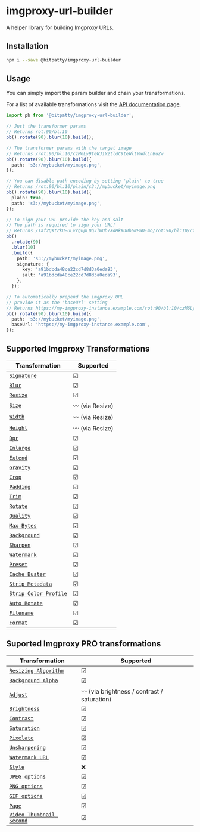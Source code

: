 # imgproxy-url-builder

A helper library for building Imgproxy URLs.

## Installation

```sh
npm i --save @bitpatty/imgproxy-url-builder
```

## Usage

You can simply import the param builder and chain your transformations.

For a list of available transformations visit the [API documentation page](https://zint.ch/imgproxy-url-builder/classes/ParamBuilder.html).

```typescript
import pb from '@bitpatty/imgproxy-url-builder';

// Just the transformer params
// Returns rot:90/bl:10
pb().rotate(90).blur(10).build();

// The transformer params with the target image
// Returns /rot:90/bl:10/czM6Ly9teWJ1Y2tldC9teWltYWdlLnBuZw
pb().rotate(90).blur(10).build({
  path: 's3://mybucket/myimage.png',
});

// You can disable path encoding by setting 'plain' to true
// Returns /rot:90/bl:10/plain/s3://mybucket/myimage.png
pb().rotate(90).blur(10).build({
  plain: true,
  path: 's3://mybucket/myimage.png',
});

// To sign your URL provide the key and salt
// The path is required to sign your URL!
// Returns /TXf2QXtZkU-ULvrg0pLDqJlWUb7XdHkXD0h6NFWD-mo/rot:90/bl:10/czM6Ly9teWJ1Y2tldC9teWltYWdlLnBuZw
pb()
  .rotate(90)
  .blur(10)
  .build({
    path: 's3://mybucket/myimage.png',
    signature: {
      key: 'a91bdcda48ce22cd7d8d3a0eda93',
      salt: 'a91bdcda48ce22cd7d8d3a0eda93',
    },
  });

// To automatically prepend the imgproxy URL
// provide it as the 'baseUrl' setting
// Returns https://my-imgproxy-instance.example.com/rot:90/bl:10/czM6Ly9teWJ1Y2tldC9teWltYWdlLnBuZw
pb().rotate(90).blur(10).build({
  path: 's3://mybucket/myimage.png',
  baseUrl: 'https://my-imgproxy-instance.example.com',
});
```

## Supported Imgproxy Transformations

| Transformation                                                                                                                    | Supported       |
| --------------------------------------------------------------------------------------------------------------------------------- | --------------- |
| [`Signature`](https://github.com/imgproxy/imgproxy/blob/master/docs/generating_the_url_advanced.md#signature)                     | ☑               |
| [`Blur`](https://github.com/imgproxy/imgproxy/blob/master/docs/generating_the_url_advanced.md#blur)                               | ☑               |
| [`Resize`](https://github.com/imgproxy/imgproxy/blob/master/docs/generating_the_url_advanced.md#resize)                           | ☑               |
| [`Size`](https://github.com/imgproxy/imgproxy/blob/master/docs/generating_the_url_advanced.md#size)                               | 〰 (via Resize) |
| [`Width`](https://github.com/imgproxy/imgproxy/blob/master/docs/generating_the_url_advanced.md#width)                             | 〰 (via Resize) |
| [`Height`](https://github.com/imgproxy/imgproxy/blob/master/docs/generating_the_url_advanced.md#height)                           | 〰 (via Resize) |
| [`Dpr`](https://github.com/imgproxy/imgproxy/blob/master/docs/generating_the_url_advanced.md#dpr)                                 | ☑               |
| [`Enlarge`](https://github.com/imgproxy/imgproxy/blob/master/docs/generating_the_url_advanced.md#enlarge)                         | ☑               |
| [`Extend`](https://github.com/imgproxy/imgproxy/blob/master/docs/generating_the_url_advanced.md#extend)                           | ☑               |
| [`Gravity`](https://github.com/imgproxy/imgproxy/blob/master/docs/generating_the_url_advanced.md#gravity)                         | ☑               |
| [`Crop`](https://github.com/imgproxy/imgproxy/blob/master/docs/generating_the_url_advanced.md#crop)                               | ☑               |
| [`Padding`](https://github.com/imgproxy/imgproxy/blob/master/docs/generating_the_url_advanced.md#padding)                         | ☑               |
| [`Trim`](https://github.com/imgproxy/imgproxy/blob/master/docs/generating_the_url_advanced.md#trim)                               | ☑               |
| [`Rotate`](https://github.com/imgproxy/imgproxy/blob/master/docs/generating_the_url_advanced.md#rotate)                           | ☑               |
| [`Quality`](https://github.com/imgproxy/imgproxy/blob/master/docs/generating_the_url_advanced.md#quality)                         | ☑               |
| [`Max Bytes`](https://github.com/imgproxy/imgproxy/blob/master/docs/generating_the_url_advanced.md#max-bytes)                     | ☑               |
| [`Background`](https://github.com/imgproxy/imgproxy/blob/master/docs/generating_the_url_advanced.md#background)                   | ☑               |
| [`Sharpen`](https://github.com/imgproxy/imgproxy/blob/master/docs/generating_the_url_advanced.md#sharpen)                         | ☑               |
| [`Watermark`](https://github.com/imgproxy/imgproxy/blob/master/docs/generating_the_url_advanced.md#watermark)                     | ☑               |
| [`Preset`](https://github.com/imgproxy/imgproxy/blob/master/docs/generating_the_url_advanced.md#preset)                           | ☑               |
| [`Cache Buster`](https://github.com/imgproxy/imgproxy/blob/master/docs/generating_the_url_advanced.md#cache-buster)               | ☑               |
| [`Strip Metadata`](https://github.com/imgproxy/imgproxy/blob/master/docs/generating_the_url_advanced.md#strip-metadata)           | ☑               |
| [`Strip Color Profile`](https://github.com/imgproxy/imgproxy/blob/master/docs/generating_the_url_advanced.md#strip-color-profile) | ☑               |
| [`Auto Rotate`](https://github.com/imgproxy/imgproxy/blob/master/docs/generating_the_url_advanced.md#auto-rotate)                 | ☑               |
| [`Filename`](https://github.com/imgproxy/imgproxy/blob/master/docs/generating_the_url_advanced.md#filename)                       | ☑               |
| [`Format`](https://github.com/imgproxy/imgproxy/blob/master/docs/generating_the_url_advanced.md#format)                           | ☑               |

## Suported Imgproxy PRO transformations

| Transformation                                                                                                                                                   | Supported                                   |
| ---------------------------------------------------------------------------------------------------------------------------------------------------------------- | ------------------------------------------- |
| [`Resizing Algorithm`](https://github.com/imgproxy/imgproxy/blob/master/docs/generating_the_url_advanced.md#resizing-algorithm-idresizing-algorithm)             | ☑                                           |
| [`Background Alpha`](https://github.com/imgproxy/imgproxy/blob/master/docs/generating_the_url_advanced.md#background-alpha-idbackground-alpha)                   | ☑                                           |
| [`Adjust`](https://github.com/imgproxy/imgproxy/blob/master/docs/generating_the_url_advanced.md#adjust)                                                          | 〰 (via brightness / contrast / saturation) |
| [`Brightness`](https://github.com/imgproxy/imgproxy/blob/master/docs/generating_the_url_advanced.md#brightness-idbrightness)                                     | ☑                                           |
| [`Contrast`](https://github.com/imgproxy/imgproxy/blob/master/docs/generating_the_url_advanced.md#contrast-idcontrast)                                           | ☑                                           |
| [`Saturation`](https://github.com/imgproxy/imgproxy/blob/master/docs/generating_the_url_advanced.md#saturation-idsaturation)                                     | ☑                                           |
| [`Pixelate`](https://github.com/imgproxy/imgproxy/blob/master/docs/generating_the_url_advanced.md#pixelate-idpixelate)                                           | ☑                                           |
| [`Unsharpening`](https://github.com/imgproxy/imgproxy/blob/master/docs/generating_the_url_advanced.md#unsharpening-idunsharpening)                               | ☑                                           |
| [`Watermark URL`](https://github.com/imgproxy/imgproxy/blob/master/docs/generating_the_url_advanced.md#watermark-url-idwatermark)                                | ☑                                           |
| [`Style`](https://github.com/imgproxy/imgproxy/blob/master/docs/generating_the_url_advanced.md#style-idstyle)                                                    | ❌                                          |
| [`JPEG options`](https://github.com/imgproxy/imgproxy/blob/master/docs/generating_the_url_advanced.md#jpeg-options-idjpeg-options)                               | ☑                                           |
| [`PNG options`](https://github.com/imgproxy/imgproxy/blob/master/docs/generating_the_url_advanced.md#png-options-idpng-options)                                  | ☑                                           |
| [`GIF options`](https://github.com/imgproxy/imgproxy/blob/master/docs/generating_the_url_advanced.md#gif-options-idgif-options)                                  | ☑                                           |
| [`Page`](https://github.com/imgproxy/imgproxy/blob/master/docs/generating_the_url_advanced.md#page-idpage)                                                       | ☑                                           |
| [`Video Thumbnail Second`](https://github.com/imgproxy/imgproxy/blob/master/docs/generating_the_url_advanced.md#video-thumbnail-second-idvideo-thumbnail-second) | ☑                                           |
